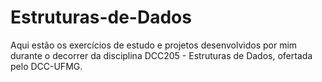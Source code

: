 # Estruturas-de-Dados
Aqui estão os exercícios de estudo e projetos desenvolvidos por mim durante o decorrer da disciplina DCC205 - Estruturas de Dados, ofertada pelo DCC-UFMG.
